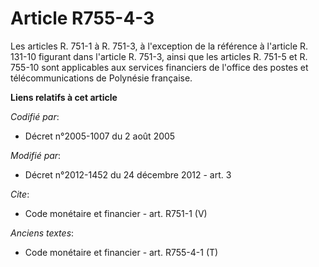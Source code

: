 # Article R755-4-3

Les articles R. 751-1 à R. 751-3, à l'exception de la référence à l'article R. 131-10 figurant dans l'article R. 751-3, ainsi
que les articles R. 751-5 et R. 755-10 sont applicables aux services financiers de l'office des postes et télécommunications
de Polynésie française.

**Liens relatifs à cet article**

_Codifié par_:

  - Décret n°2005-1007 du 2 août 2005

_Modifié par_:

  - Décret n°2012-1452 du 24 décembre 2012 - art. 3

_Cite_:

  - Code monétaire et financier - art. R751-1 (V)

_Anciens textes_:

  - Code monétaire et financier - art. R755-4-1 (T)
